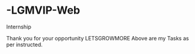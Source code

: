 # -LGMVIP-Web
Internship 

Thank you for your opportunity LETSGROWMORE
Above are my Tasks as per instructed.

